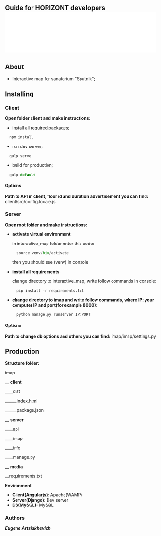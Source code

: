 ## Guide for HORIZONT developers ![alt text](https://github.com/EugeneArt/interactive_map/blob/dev/client/src/img/RD.png "Logo Title Text 1")

## About

* Interactive map for sanatorium "Sputnik";

## Installing
### Client
__Open folder client and make instructions:__
* install all required packages;
```javascript
  npm install
```
* run dev server;
```javascript
  gulp serve
```
* build for  production;
```javascript
  gulp default
```
#### Options
__Path to API in client, floor id and duration advertisement you can find:__ client/src/config.locale.js


### Server
__Open root folder and make instructions:__
*  __activate virtual environment__

    in interactive_map folder enter this code:
    ```python
      source venv/bin/activate
    ```
    then you should see (venv) in console

* __install all requirements__

    change directory to interactive_map, write follow commands in console:
    ```python
      pip install -r requirements.txt
    ```
* __change directory to imap and write follow commands, where IP: your computer IP and port(for example 8000)__:
    ```python
      python manage.py runserver IP:PORT
    ```

#### Options
__Path to change db options and others you can find:__ imap/imap/settings.py

## Production

__Structure folder:__

imap

__ __client__

____dist

______index.html

______package.json

__ __server__

____api

____imap

____info

____manage.py

__ __media__

__requirements.txt


__Environment:__

* __Client(Angularjs):__ Apache(WAMP)
* __Server(Django):__ Dev server
* __DB(MySQL):__ MySQL


### Authors
__*Eugene Artsiukhevich*__
